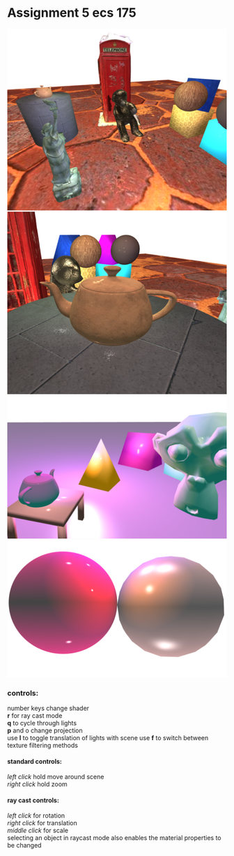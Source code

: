 # Assignment 5 ecs 175

![screenshot1!](./pictures/sc3.png)
![screenshot2!](./pictures/sc4.png)
![screenshot1!](./pictures/sc1.png)
![screenshot2!](./pictures/sc2.png)

### controls:

number keys change shader  
**r** for ray cast mode  
**q** to cycle through lights  
**p** and o change projection  
use **l** to toggle translation of lights with scene
use **f** to switch between texture filtering methods

#### standard controls:

_left click_ hold move around scene  
_right click_ hold zoom  

#### ray cast controls:

_left click_ for rotation  
_right click_ for translation  
_middle click_ for scale  
selecting an object in raycast mode also enables the material properties to be changed 
